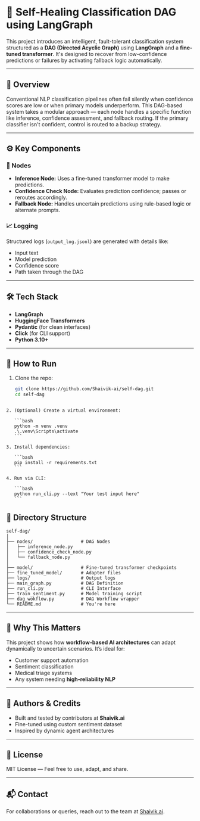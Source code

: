 
# 🧠 Self-Healing Classification DAG using LangGraph

This project introduces an intelligent, fault-tolerant classification system structured as a **DAG (Directed Acyclic Graph)** using **LangGraph** and a **fine-tuned transformer**. It's designed to recover from low-confidence predictions or failures by activating fallback logic automatically.

---

## 📌 Overview

Conventional NLP classification pipelines often fail silently when confidence scores are low or when primary models underperform. This DAG-based system takes a modular approach — each node handles a specific function like inference, confidence assessment, and fallback routing. If the primary classifier isn't confident, control is routed to a backup strategy.

---

## ⚙️ Key Components

### 🧩 Nodes

- **Inference Node:** Uses a fine-tuned transformer model to make predictions.
- **Confidence Check Node:** Evaluates prediction confidence; passes or reroutes accordingly.
- **Fallback Node:** Handles uncertain predictions using rule-based logic or alternate prompts.

### 📈 Logging

Structured logs (`output_log.jsonl`) are generated with details like:
- Input text
- Model prediction
- Confidence score
- Path taken through the DAG

---

## 🛠️ Tech Stack

- **LangGraph**
- **HuggingFace Transformers**
- **Pydantic** (for clean interfaces)
- **Click** (for CLI support)
- **Python 3.10+**

---

## 🚀 How to Run

1. Clone the repo:
   ```bash
   git clone https://github.com/Shaivik-ai/self-dag.git
   cd self-dag
````

2. (Optional) Create a virtual environment:

   ```bash
   python -m venv .venv
   .\.venv\Scripts\activate
   ```

3. Install dependencies:

   ```bash
   pip install -r requirements.txt
   ```

4. Run via CLI:

   ```bash
   python run_cli.py --text "Your test input here"
   ```
````
## 📂 Directory Structure

```
self-dag/
│
├── nodes/                  # DAG Nodes
│   ├── inference_node.py
│   ├── confidence_check_node.py
│   └── fallback_node.py
│
├── model/                  # Fine-tuned transformer checkpoints
├── fine_tuned_model/       # Adapter files
├── logs/                   # Output logs
├── main_graph.py           # DAG Definition
├── run_cli.py              # CLI Interface
├── train_sentiment.py      # Model training script
├── dag_wokflow.py          # DAG Workflow wrapper
└── README.md               # You're here
```

---

## 🧠 Why This Matters

This project shows how **workflow-based AI architectures** can adapt dynamically to uncertain scenarios. It’s ideal for:

* Customer support automation
* Sentiment classification
* Medical triage systems
* Any system needing **high-reliability NLP**

---

## 🙌 Authors & Credits

* Built and tested by contributors at **Shaivik.ai**
* Fine-tuned using custom sentiment dataset
* Inspired by dynamic agent architectures

---

## 📜 License

MIT License — Feel free to use, adapt, and share.

---

## 📬 Contact

For collaborations or queries, reach out to the team at [Shaivik.ai](https://github.com/Shaivik-ai).



